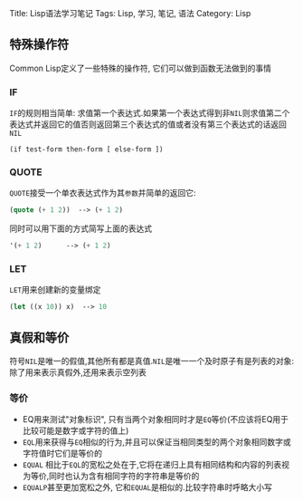 Title: Lisp语法学习笔记
Tags: Lisp, 学习, 笔记, 语法
Category: Lisp

## 特殊操作符
Common Lisp定义了一些特殊的操作符, 它们可以做到函数无法做到的事情
### IF
`IF`的规则相当简单: 求值第一个表达式.如果第一个表达式得到非`NIL`则求值第二个表达式并返回它的值否则返回第三个表达式的值或者没有第三个表达式的话返回`NIL`
```
(if test-form then-form [ else-form ])
```

### QUOTE
`QUOTE`接受一个单衣表达式作为其`参数`并简单的返回它:
```lisp
(quote (+ 1 2))  --> (+ 1 2)
```
同时可以用下面的方式简写上面的表达式
```lisp
'(+ 1 2)      --> (+ 1 2)
```

### LET
`LET`用来创建新的变量绑定
```lisp
(let ((x 10)) x)  --> 10
```

## 真假和等价
符号`NIL`是唯一的假值,其他所有都是真值.`NIL`是唯一一个及时原子有是列表的对象:除了用来表示真假外,还用来表示空列表

### 等价
* EQ用来测试"对象标识", 只有当两个对象相同时才是`EQ`等价(不应该将EQ用于比较可能是数字或字符的值上)
* `EQL`用来获得与`EQ`相似的行为,并且可以保证当相同类型的两个对象相同数字或字符值时它们是等价的
* `EQUAL` 相比于`EQL`的宽松之处在于,它将在递归上具有相同结构和内容的列表视为等价,同时也认为含有相同字符的字符串是等价的
* `EQUALP`甚至更加宽松之外, 它和`EQUAL`是相似的.比较字符串时呼略大小写
